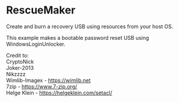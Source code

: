 # RescueMaker

Create and burn a recovery USB using resources from your host OS.

This example makes a bootable password reset USB using WindowsLoginUnlocker.

Credit to:<br>
CryptoNick<br>
Joker-2013<br>
Nikzzzz<br>
Wimlib-Imagex - <a href="https://wimlib.net">https://wimlib.net</a><br>
7zip - <a href="https://www.7-zip.org/">https://www.7-zip.org/</a><br>
Helge Klein - <a href="https://helgeklein.com/setacl/">https://helgeklein.com/setacl/</a><br>
